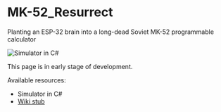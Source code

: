 # MK-52_Resurrect
Planting an ESP-32 brain into a long-dead Soviet MK-52 programmable calculator

![Simulator in C#](https://github.com/myak555/MK-52_Resurrect/blob/main/Images/Simulator_Running.png)

This page is in early stage of development.

Available resources:

* Simulator in C#
* [Wiki stub](https://github.com/myak555/MK-52_Resurrect/wiki)
